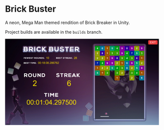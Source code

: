 # Brick Buster

A neon, Mega Man themed rendition of Brick Breaker in Unity.

Project builds are available in the `builds` branch.

![In game screenshot](https://github.com/Kayron013/brick_buster/blob/master/Screenshots/in-game.png)
